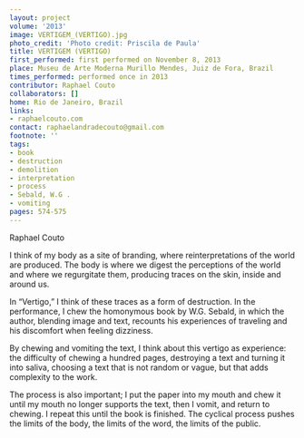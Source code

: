 ```yaml
---
layout: project
volume: '2013'
image: VERTIGEM_(VERTIGO).jpg
photo_credit: 'Photo credit: Priscila de Paula'
title: VERTIGEM (VERTIGO)
first_performed: first performed on November 8, 2013
place: Museu de Arte Moderna Murillo Mendes, Juiz de Fora, Brazil
times_performed: performed once in 2013
contributor: Raphael Couto
collaborators: []
home: Rio de Janeiro, Brazil
links:
- raphaelcouto.com
contact: raphaelandradecouto@gmail.com
footnote: ''
tags:
- book
- destruction
- demolition
- interpretation
- process
- Sebald, W.G .
- vomiting
pages: 574-575
---
```


Raphael Couto

I think of my body as a site of branding, where reinterpretations of the world are produced. The body is where we digest the perceptions of the world and where we regurgitate them, producing traces on the skin, inside and around us.

In “Vertigo,” I think of these traces as a form of destruction. In the performance, I chew the homonymous book by W.G. Sebald, in which the author, blending image and text, recounts his experiences of traveling and his discomfort when feeling dizziness.

By chewing and vomiting the text, I think about this vertigo as experience: the difficulty of chewing a hundred pages, destroying a text and turning it into saliva, choosing a text that is not random or vague, but that adds complexity to the work.

The process is also important; I put the paper into my mouth and chew it until my mouth no longer supports the text, then I vomit, and return to chewing. I repeat this until the book is finished. The cyclical process pushes the limits of the body, the limits of the word, the limits of the public.
